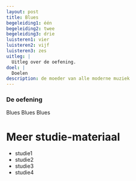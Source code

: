 ```yaml
---
layout: post
title: Blues
begeleiding1: één
begeleiding2: twee
begeleiding3: drie
luisteren1: vier
luisteren2: vijf
luisteren3: zes
uitleg: |
  Uitleg over de oefening.
doel: |
  Doelen
description: de moeder van alle moderne muziek
---
```


### De oefening

Blues Blues Blues

<div class="verdere-studie">
  <h1 class="small-h2">Meer studie-materiaal</h1>
  <ul class="two-column">
    <li>studie1</li>
    <li>studie2</li>
    <li>studie3</li>
    <li>studie4</li>
  </ul>
</div>
